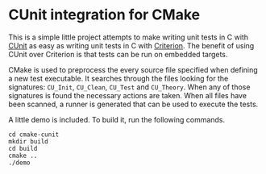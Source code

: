 # CUnit integration for CMake

This is a simple little project attempts to make writing unit tests in C with
[CUnit](http://cunit.sourceforge.net/) as easy as writing unit tests in C
with [Criterion](https://github.com/Snaipe/Criterion). The benefit of using
CUnit over Criterion is that tests can be run on embedded targets.

CMake is used to preprocess the every source file specified when defining a
new test executable. It searches through the files looking for the signatures:
`CU_Init`, `CU_Clean`, `CU_Test` and `CU_Theory`. When any of those
signatures is found the necessary actions are taken. When all files have been
scanned, a runner is generated that can be used to execute the tests.

A little demo is included. To build it, run the following commands.

```
cd cmake-cunit
mkdir build
cd build
cmake ..
./demo
```

